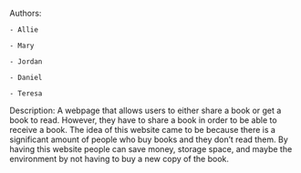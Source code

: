 Authors: 

    - Allie
    
    - Mary
    
    - Jordan
    
    - Daniel
    
    - Teresa
    
Description: A webpage that allows users to either share a book or get a book to read. However, they have to share a book in order to be able to receive a book. The idea of this website came to be because there is a significant amount of people who buy books and they don’t read them. By having this website people can save money,  storage space, and maybe the environment by not having to buy a new copy of the book.
